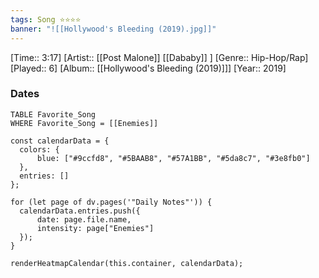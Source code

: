 ```yaml
---
tags: Song ⭐⭐⭐⭐ 
banner: "![[Hollywood's Bleeding (2019).jpg]]"
---
```

[Time:: 3:17]
[Artist:: [[Post Malone]] [[Dababy]] ]
[Genre:: Hip-Hop/Rap]
[Played:: 6]
[Album:: [[Hollywood's Bleeding (2019)]]]
[Year:: 2019]
### Dates
````dataview
TABLE Favorite_Song
WHERE Favorite_Song = [[Enemies]]
````
  ```dataviewjs
const calendarData = { 
	colors: { 
		blue: ["#9ccfd8", "#5BAAB8", "#57A1BB", "#5da8c7", "#3e8fb0"] 
	}, 
	entries: [] 
}; 

for (let page of dv.pages('"Daily Notes"')) { 
	calendarData.entries.push({ 
		date: page.file.name, 
		intensity: page["Enemies"]
	}); 
} 

renderHeatmapCalendar(this.container, calendarData);
```

